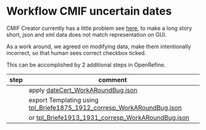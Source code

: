 # Workflow CMIF uncertain dates

CMIF Creator currently has a little problem see
[here](https://github.com/correspSearch/CMIF-Creator/issues/13),
to make a long story short, json and xml data does not match
representation on GUI.

As a work around, we agreed on modifying data,
make them intentionally incorrect, so that human sees
correct checkbox ticked.

This can be accomplished by 2 additional steps in OpenRefine.

|step   | comment |
|---    |---|
|       |apply [dateCert_WorkARoundBug.json](./D_dbs/1_sys/dateCert_WorkARoundBug.json)|
|       |export Templating using [tpl_Briefe1875_1912_corresp_WorkARoundBug.json](./D_dbs/1_sys/tpl_Briefe1875_1912_corresp_WorkARoundBug.json)
|       |or [tpl_Briefe1913_1931_corresp_WorkARoundBug.json](./D_dbs/1_sys/tpl_Briefe1913_1931_corresp_WorkARoundBug.json)
